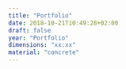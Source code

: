 ```yaml
---
title: "Portfolio"
date: 2018-10-21T10:49:28+02:00
draft: false
year: "Portfolio"
dimensions: "xx:xx"
material: "concrete"
---
```


